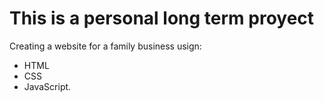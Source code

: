 <h1> This is a personal long term proyect </h1>

Creating a website for a family business usign:
- HTML 
- CSS 
- JavaScript.
